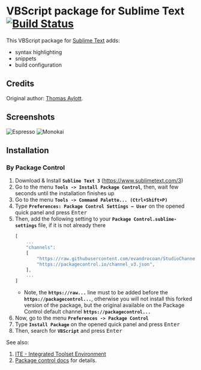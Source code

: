 # VBScript package for Sublime Text [![Build Status](https://travis-ci.org/SublimeText/VBScript.png?branch=master)](https://travis-ci.org/SublimeText/VBScript)

This VBScript package for [Sublime Text](http://www.sublimetext.com/) adds:
- syntax highlighting
- snippets
- build configuration

## Credits
Original author: [Thomas Aylott](http://svn.textmate.org/trunk/Bundles/ASP_vb_NET.tmbundle/).

## Screenshots

![Espresso](https://raw.githubusercontent.com/SublimeText/VBScript/master/screenshots/espresso.png)
![Monokai](https://raw.githubusercontent.com/SublimeText/VBScript/master/screenshots/monokai.png)


## Installation

### By Package Control

1. Download & Install **`Sublime Text 3`** (https://www.sublimetext.com/3)
1. Go to the menu **`Tools -> Install Package Control`**, then,
   wait few seconds until the installation finishes up
1. Go to the menu **`Tools -> Command Palette...
   (Ctrl+Shift+P)`**
1. Type **`Preferences:
   Package Control Settings – User`** on the opened quick panel and press <kbd>Enter</kbd>
1. Then,
   add the following setting to your **`Package Control.sublime-settings`** file, if it is not already there
   ```js
   [
       ...
       "channels":
       [
           "https://raw.githubusercontent.com/evandrocoan/StudioChannel/master/channel.json",
           "https://packagecontrol.io/channel_v3.json",
       ],
       ...
   ]
   ```
   * Note,
     the **`https://raw...`** line must to be added before the **`https://packagecontrol...`**,
     otherwise you will not install this forked version of the package,
     but the original available on the Package Control default channel **`https://packagecontrol...`**
1. Now,
   go to the menu **`Preferences -> Package Control`**
1. Type **`Install Package`** on the opened quick panel and press <kbd>Enter</kbd>
1. Then,
   search for **`VBScript`** and press <kbd>Enter</kbd>

See also:
1. [ITE - Integrated Toolset Environment](https://github.com/evandrocoan/ITE)
1. [Package control docs](https://packagecontrol.io/docs/usage) for details.

